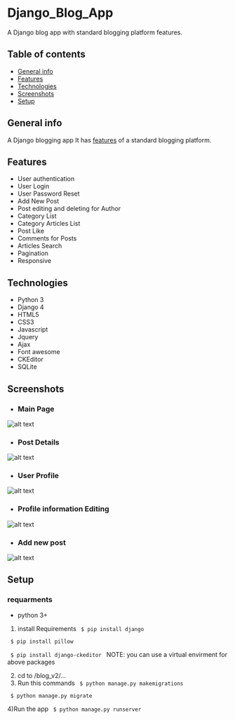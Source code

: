# Django_Blog_App
A Django blog app with standard blogging platform features.

## Table of contents
* [General info](#general-info)
* [Features](#features)
* [Technologies](#technologies)
* [Screenshots](#screenshots)
* [Setup](#setup)


## General info
A Django blogging app It has [features](#features) of a standard blogging platform.


## Features

* User authentication 
* User Login
* User Password Reset
* Add New Post
* Post editing and deleting for Author
* Category List
* Category Articles List
* Post Like
* Comments for Posts
* Articles Search
* Pagination
* Responsive


## Technologies
* Python 3
* Django 4
* HTML5
* CSS3
* Javascript
* Jquery 
* Ajax
* Font awesome
* CKEditor
* SQLite


## Screenshots

* ### Main Page

![alt text](https://github.com/roxana-hgh/Django_Blog_App/blob/2f8698c2f9186b9b17df8402ace67f57430adb40/Screenshots/main_page.png)


* ### Post Details

![alt text](https://github.com/roxana-hgh/Django_Blog_App/blob/2f8698c2f9186b9b17df8402ace67f57430adb40/Screenshots/page_detail.png)


* ### User Profile

![alt text](https://github.com/roxana-hgh/Django_Blog_App/blob/2f8698c2f9186b9b17df8402ace67f57430adb40/Screenshots/profile_page.png)


* ### Profile information Editing

![alt text](https://github.com/roxana-hgh/Django_Blog_App/blob/2f8698c2f9186b9b17df8402ace67f57430adb40/Screenshots/profile_editting.png)


* ### Add new post

![alt text](https://github.com/roxana-hgh/Django_Blog_App/blob/2f8698c2f9186b9b17df8402ace67f57430adb40/Screenshots/add_new_post.png)

## Setup

### requarments
* python 3+

1) install Requirements
 ```  $ pip install django   ```
 
 ```  $ pip install pillow   ```
 
 ```  $ pip install django-ckeditor  ```
 NOTE: you can use a virtual envirment for above packages
 
 2) cd to /blog_v2/...
 3) Run this commands
 ```  $ python manage.py makemigrations   ```
 
 ```  $ python manage.py migrate   ```
 
 4)Run the app
  ```  $ python manage.py runserver   ```

 
 

 



